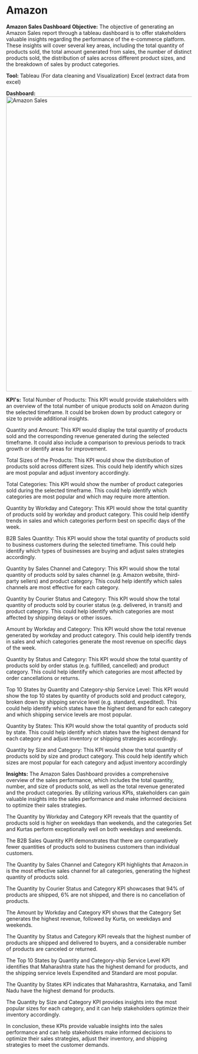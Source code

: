 # Amazon
**Amazon Sales Dashboard**
**Objective:**
The objective of generating an Amazon Sales report through a tableau dashboard is to offer stakeholders valuable insights regarding the performance of the e-commerce platform. These insights will cover several key areas, including the total quantity of products sold, the total amount generated from sales, the number of distinct products sold, the distribution of sales across different product sizes, and the breakdown of sales by product categories.

**Tool:** Tableau (For data cleaning and Visualization)
	        Excel (extract data from excel)
	 
**Dashboard:**
<img width="800" alt="Amazon Sales" src="https://github.com/KeerthanaKundapur/Amazon/assets/112420165/3ffd3cb0-1009-454f-9235-ea3ca5116b78">

**KPI's:**
Total Number of Products: This KPI would provide stakeholders with an overview of the total number of unique products sold on Amazon during the selected timeframe. It could be broken down by product category or size to provide additional insights.

Quantity and Amount: This KPI would display the total quantity of products sold and the corresponding revenue generated during the selected timeframe. It could also include a comparison to previous periods to track growth or identify areas for improvement.

Total Sizes of the Products: This KPI would show the distribution of products sold across different sizes. This could help identify which sizes are most popular and adjust inventory accordingly.

Total Categories: This KPI would show the number of product categories sold during the selected timeframe. This could help identify which categories are most popular and which may require more attention.

Quantity by Workday and Category: This KPI would show the total quantity of products sold by workday and product category. This could help identify trends in sales and which categories perform best on specific days of the week.

B2B Sales Quantity: This KPI would show the total quantity of products sold to business customers during the selected timeframe. This could help identify which types of businesses are buying and adjust sales strategies accordingly.

Quantity by Sales Channel and Category: This KPI would show the total quantity of products sold by sales channel (e.g. Amazon website, third-party sellers) and product category. This could help identify which sales channels are most effective for each category.

Quantity by Courier Status and Category: This KPI would show the total quantity of products sold by courier status (e.g. delivered, in transit) and product category. This could help identify which categories are most affected by shipping delays or other issues.

Amount by Workday and Category: This KPI would show the total revenue generated by workday and product category. This could help identify trends in sales and which categories generate the most revenue on specific days of the week.

Quantity by Status and Category: This KPI would show the total quantity of products sold by order status (e.g. fulfilled, cancelled) and product category. This could help identify which categories are most affected by order cancellations or returns.

Top 10 States by Quantity and Category-ship Service Level: This KPI would show the top 10 states by quantity of products sold and product category, broken down by shipping service level (e.g. standard, expedited). This could help identify which states have the highest demand for each category and which shipping service levels are most popular.

Quantity by States: This KPI would show the total quantity of products sold by state. This could help identify which states have the highest demand for each category and adjust inventory or shipping strategies accordingly.

Quantity by Size and Category: This KPI would show the total quantity of products sold by size and product category. This could help identify which sizes are most popular for each category and adjust inventory accordingly
 
**Insights:**
The Amazon Sales Dashboard provides a comprehensive overview of the sales performance, which includes the total quantity, number, and size of products sold, as well as the total revenue generated and the product categories. By utilizing various KPIs, stakeholders can gain valuable insights into the sales performance and make informed decisions to optimize their sales strategies.

The Quantity by Workday and Category KPI reveals that the quantity of products sold is higher on weekdays than weekends, and the categories Set and Kurtas perform exceptionally well on both weekdays and weekends.

The B2B Sales Quantity KPI demonstrates that there are comparatively fewer quantities of products sold to business customers than individual customers.

The Quantity by Sales Channel and Category KPI highlights that Amazon.in is the most effective sales channel for all categories, generating the highest quantity of products sold.

The Quantity by Courier Status and Category KPI showcases that 94% of products are shipped, 6% are not shipped, and there is no cancellation of products.

The Amount by Workday and Category KPI shows that the Category Set generates the highest revenue, followed by Kurta, on weekdays and weekends.

The Quantity by Status and Category KPI reveals that the highest number of products are shipped and delivered to buyers, and a considerable number of products are canceled or returned.

The Top 10 States by Quantity and Category-ship Service Level KPI identifies that Maharashtra state has the highest demand for products, and the shipping service levels Expendited and Standard are most popular.

The Quantity by States KPI indicates that Maharashtra, Karnataka, and Tamil Nadu have the highest demand for products.

The Quantity by Size and Category KPI provides insights into the most popular sizes for each category, and it can help stakeholders optimize their inventory accordingly.

In conclusion, these KPIs provide valuable insights into the sales performance and can help stakeholders make informed decisions to optimize their sales strategies, adjust their inventory, and shipping strategies to meet the customer demands.
